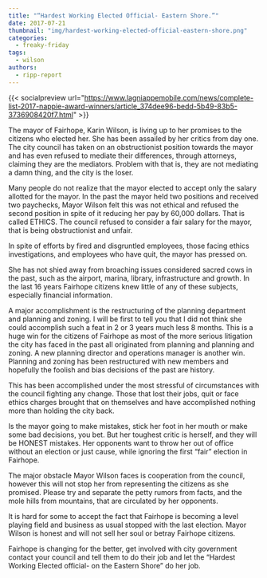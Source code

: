 ```yaml
---
title: "“Hardest Working Elected Official- Eastern Shore.”"
date: 2017-07-21
thumbnail: "img/hardest-working-elected-official-eastern-shore.png"
categories: 
  - freaky-friday
tags: 
  - wilson
authors: 
  - ripp-report
---
```


{{< socialpreview url="https://www.lagniappemobile.com/news/complete-list-2017-nappie-award-winners/article_374dee96-bedd-5b49-83b5-3736908420f7.html" >}}

The mayor of Fairhope, Karin Wilson, is living up to her promises to the citizens who elected her. She has been assailed by her critics from day one. The city council has taken on an obstructionist position towards the mayor and has even refused to mediate their differences, through attorneys, claiming they are the mediators. Problem with that is, they are not mediating a damn thing, and the city is the loser.

Many people do not realize that the mayor elected to accept only the salary allotted for the mayor. In the past the mayor held two positions and received two paychecks, Mayor Wilson felt this was not ethical and refused the second position in spite of it reducing her pay by 60,000 dollars. That is called ETHICS. The council refused to consider a fair salary for the mayor, that is being obstructionist and unfair.

In spite of efforts by fired and disgruntled employees, those facing ethics investigations, and employees who have quit, the mayor has pressed on.

She has not shied away from broaching issues considered sacred cows in the past, such as the airport, marina, library, infrastructure and growth. In the last 16 years Fairhope citizens knew little of any of these subjects, especially financial information.

A major accomplishment is the restructuring of the planning department and planning and zoning. I will be first to tell you that I did not think she could accomplish such a feat in 2 or 3 years much less 8 months. This is a huge win for the citizens of Fairhope as most of the more serious litigation the city has faced in the past all originated from planning and planning and zoning. A new planning director and operations manager is another win. Planning and zoning has been restructured with new members and hopefully the foolish and bias decisions of the past are history.

This has been accomplished under the most stressful of circumstances with the council fighting any change. Those that lost their jobs, quit or face ethics charges brought that on themselves and have accomplished nothing more than holding the city back.

Is the mayor going to make mistakes, stick her foot in her mouth or make some bad decisions, you bet. But her toughest critic is herself, and they will be HONEST mistakes. Her opponents want to throw her out of office without an election or just cause, while ignoring the first “fair” election in Fairhope.

The major obstacle Mayor Wilson faces is cooperation from the council, however this will not stop her from representing the citizens as she promised. Please try and separate the petty rumors from facts, and the mole hills from mountains, that are circulated by her opponents.

It is hard for some to accept the fact that Fairhope is becoming a level playing field and business as usual stopped with the last election. Mayor Wilson is honest and will not sell her soul or betray Fairhope citizens.

Fairhope is changing for the better, get involved with city government contact your council and tell them to do their job and let the “Hardest Working Elected official- on the Eastern Shore” do her job.
